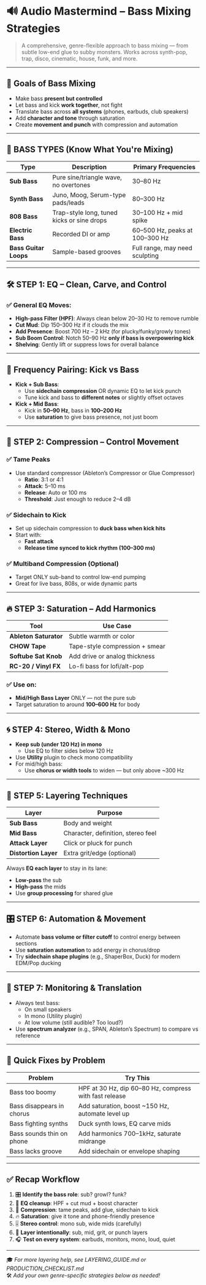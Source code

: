 # 🔊 Audio Mastermind – Bass Mixing Strategies

> A comprehensive, genre-flexible approach to bass mixing — from subtle low-end glue to subby monsters. Works across synth-pop, trap, disco, cinematic, house, funk, and more.

---

## 🎯 Goals of Bass Mixing

- Make bass **present but controlled**
- Let bass and kick **work together**, not fight
- Translate bass across **all systems** (phones, earbuds, club speakers)
- Add **character and tone** through saturation
- Create **movement and punch** with compression and automation

---

## 🔀 BASS TYPES (Know What You're Mixing)

| Type               | Description                                   | Primary Frequencies |
|--------------------|-----------------------------------------------|---------------------|
| **Sub Bass**       | Pure sine/triangle wave, no overtones         | 30–80 Hz            |
| **Synth Bass**     | Juno, Moog, Serum-type pads/leads             | 80–300 Hz           |
| **808 Bass**       | Trap-style long, tuned kicks or sine drops    | 30–100 Hz + mid spike |
| **Electric Bass**  | Recorded DI or amp                             | 60–500 Hz, peaks at 100–300 Hz |
| **Bass Guitar Loops** | Sample-based grooves                       | Full range, may need sculpting |

---

## 🛠️ STEP 1: EQ – Clean, Carve, and Control

### ✅ General EQ Moves:

- **High-pass Filter (HPF)**: Always clean below 20–30 Hz to remove rumble
- **Cut Mud**: Dip 150–300 Hz if it clouds the mix
- **Add Presence**: Boost 700 Hz – 2 kHz (for plucky/funky/growly tones)
- **Sub Boom Control**: Notch 50–90 Hz **only if bass is overpowering kick**
- **Shelving**: Gently lift or suppress lows for overall balance

---

## 🧠 Frequency Pairing: Kick vs Bass

- **Kick + Sub Bass**:
  - Use **sidechain compression** OR dynamic EQ to let kick punch
  - Tune kick and bass to **different notes** or slightly offset octaves
- **Kick + Mid Bass**:
  - Kick in **50–90 Hz**, bass in **100–200 Hz**
  - Use **saturation** to give bass presence, not just boom

---

## 🧰 STEP 2: Compression – Control Movement

### ✅ Tame Peaks
- Use standard compressor (Ableton’s Compressor or Glue Compressor)
  - **Ratio**: 3:1 or 4:1
  - **Attack**: 5–10 ms
  - **Release**: Auto or 100 ms
  - **Threshold**: Just enough to reduce 2–4 dB

### ✅ Sidechain to Kick
- Set up sidechain compression to **duck bass when kick hits**
- Start with:
  - **Fast attack**
  - **Release time synced to kick rhythm (100–300 ms)**

### ✅ Multiband Compression (Optional)
- Target ONLY sub-band to control low-end pumping
- Great for live bass, 808s, or wide dynamic parts

---

## 🔥 STEP 3: Saturation – Add Harmonics

| Tool                  | Use Case                        |
|------------------------|--------------------------------|
| **Ableton Saturator**  | Subtle warmth or color         |
| **CHOW Tape**          | Tape-style compression + smear |
| **Softube Sat Knob**   | Add drive or analog thickness  |
| **RC-20 / Vinyl FX**   | Lo-fi bass for lofi/alt-pop    |

### ✅ Use on:
- **Mid/High Bass Layer** ONLY — not the pure sub
- Target saturation to around **100–600 Hz** for body

---

## 🌀 STEP 4: Stereo, Width & Mono

- **Keep sub (under 120 Hz) in mono**
  - Use EQ to filter sides below 120 Hz
- Use **Utility** plugin to check mono compatibility
- For mid/high bass:
  - Use **chorus or width tools** to widen — but only above ~300 Hz

---

## 🧱 STEP 5: Layering Techniques

| Layer        | Purpose                            |
|--------------|-------------------------------------|
| **Sub Bass** | Body and weight                     |
| **Mid Bass** | Character, definition, stereo feel |
| **Attack Layer** | Click or pluck for punch         |
| **Distortion Layer** | Extra grit/edge (optional)  |

Always **EQ each layer** to stay in its lane:
- **Low-pass** the sub
- **High-pass** the mids
- Use **group processing** for shared glue

---

## 🎛️ STEP 6: Automation & Movement

- Automate **bass volume or filter cutoff** to control energy between sections
- Use **saturation automation** to add energy in chorus/drop
- Try **sidechain shape plugins** (e.g., ShaperBox, Duck) for modern EDM/Pop ducking

---

## 📐 STEP 7: Monitoring & Translation

- Always test bass:
  - On small speakers
  - In mono (Utility plugin)
  - At low volume (still audible? Too loud?)
- Use **spectrum analyzer** (e.g., SPAN, Ableton’s Spectrum) to compare vs reference

---

## 🧠 Quick Fixes by Problem

| Problem                      | Try This                                               |
|-----------------------------|--------------------------------------------------------|
| Bass too boomy              | HPF at 30 Hz, dip 60–80 Hz, compress with fast release |
| Bass disappears in chorus   | Add saturation, boost ~150 Hz, automate level up       |
| Bass fighting synths        | Duck synth lows, EQ carve mids                         |
| Bass sounds thin on phone   | Add harmonics 700–1kHz, saturate midrange              |
| Bass lacks groove           | Add sidechain or envelope shaping                      |

---

## ✅ Recap Workflow

1. 🎛️ **Identify the bass role**: sub? growl? funk?
2. 🧽 **EQ cleanup**: HPF + cut mud + boost character
3. 🧰 **Compression**: tame peaks, add glue, sidechain to kick
4. 🔥 **Saturation**: give it tone and phone-friendly presence
5. 🎚️ **Stereo control**: mono sub, wide mids (carefully)
6. 🎨 **Layer intentionally**: sub, mid, grit, or punch layers
7. 🎧 **Test on every system**: earbuds, monitors, mono, loud, quiet

---

🎓 *For more layering help, see LAYERING_GUIDE.md or PRODUCTION_CHECKLIST.md*  
🛠️ *Add your own genre-specific strategies below as needed!*
